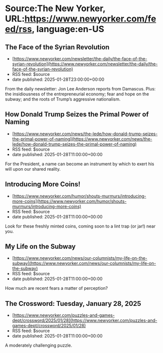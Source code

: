 # Source:The New Yorker, URL:https://www.newyorker.com/feed/rss, language:en-US

## The Face of the Syrian Revolution
 - [https://www.newyorker.com/newsletter/the-daily/the-face-of-the-syrian-revolution](https://www.newyorker.com/newsletter/the-daily/the-face-of-the-syrian-revolution)
 - RSS feed: $source
 - date published: 2025-01-28T23:00:00+00:00

From the daily newsletter: Jon Lee Anderson reports from Damascus. Plus: the insidiousness of the entrepreneurial economy; fear and hope on the subway; and the roots of Trump’s aggressive nationalism.

## How Donald Trump Seizes the Primal Power of Naming
 - [https://www.newyorker.com/news/the-lede/how-donald-trump-seizes-the-primal-power-of-naming](https://www.newyorker.com/news/the-lede/how-donald-trump-seizes-the-primal-power-of-naming)
 - RSS feed: $source
 - date published: 2025-01-28T11:00:00+00:00

For the President, a name can become an instrument by which to exert his will upon our shared reality.

## Introducing More Coins!
 - [https://www.newyorker.com/humor/shouts-murmurs/introducing-more-coins](https://www.newyorker.com/humor/shouts-murmurs/introducing-more-coins)
 - RSS feed: $source
 - date published: 2025-01-28T11:00:00+00:00

Look for these freshly minted coins, coming soon to a lint trap (or jar!) near you.

## My Life on the Subway
 - [https://www.newyorker.com/news/our-columnists/my-life-on-the-subway](https://www.newyorker.com/news/our-columnists/my-life-on-the-subway)
 - RSS feed: $source
 - date published: 2025-01-28T11:00:00+00:00

How much are recent fears a matter of perception?

## The Crossword: Tuesday, January 28, 2025
 - [https://www.newyorker.com/puzzles-and-games-dept/crossword/2025/01/28](https://www.newyorker.com/puzzles-and-games-dept/crossword/2025/01/28)
 - RSS feed: $source
 - date published: 2025-01-28T11:00:00+00:00

A moderately challenging puzzle.

